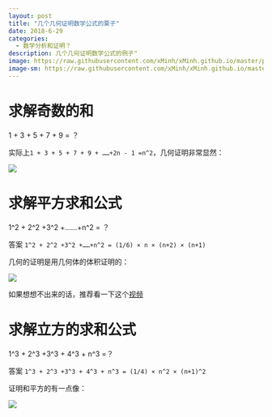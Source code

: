```yaml
---
layout: post
title: "几个几何证明数学公式的栗子"
date: 2018-6-29
categories:
  - 数学分析和证明？
description: 几个几何证明数学公式的例子"
image: https://raw.githubusercontent.com/xMinh/xMinh.github.io/master/pic/backgrounds/3068befa-45dd-491c-a506-66b86a5c65f4.jpg
image-sm: https://raw.githubusercontent.com/xMinh/xMinh.github.io/master/pic/backgrounds/3068befa-45dd-491c-a506-66b86a5c65f4.jpg
---
```


# 求解奇数的和

1 + 3 + 5 + 7 + 9 = ？

实际上`1 + 3 + 5 + 7 + 9 + ……+2n - 1 =n^2`，几何证明非常显然：

![](http://5b0988e595225.cdn.sohucs.com/images/20170831/1ed2b36b361047079860b3fb42e0287e.jpeg)

# 求解平方求和公式

1^2 + 2^2 +3^2 +……+n^2 = ？

答案 `1^2 + 2^2 +3^2 +……+n^2 = (1/6) × n × (n+2) × (n+1)`

几何的证明是用几何体的体积证明的：

![](http://5b0988e595225.cdn.sohucs.com/images/20170831/0deca42557ae4fddbb9da2da11487322.jpeg)

如果想想不出来的话，推荐看一下这个[视频](http://www.iqiyi.com/w_19rvb0war1.html)

# 求解立方的求和公式

1^3 + 2^3 +3^3 + 4^3 + n^3 =？

答案 `1^3 + 2^3 +3^3 + 4^3 + n^3 = (1/4) × n^2 × (n+1)^2`

证明和平方的有一点像：

![](http://5b0988e595225.cdn.sohucs.com/images/20170831/beb7689ffbea4326bab21e57f257032c.jpeg)

